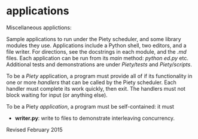 
applications
============

Miscellaneous applictions:


Sample applications to run under the Piety scheduler, and some library
modules they use.  Applications include a Python shell, two editors,
and a file writer.  For directions, see the docstrings in each module,
and the *.md* files.  Each application can be run from its *main*
method: *python ed.py* etc.  Additional tests and demonstrations are
under *Piety/tests* and *Piety/scripts*.

To be a *Piety* application, a program must provide all of if its
functionality in one or more *handlers* that can be called by the Piety
scheduler.  Each handler must complete its work quickly, then exit.
The handlers must not block waiting for input (or anything else).

To be a Piety *application*, a program must be self-contained: it must

- **writer.py**: write to files to demonstrate interleaving concurrency.

Revised February 2015
